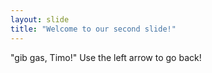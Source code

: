 ```yaml
---
layout: slide
title: "Welcome to our second slide!"
---
```

"gib gas, Timo!"
Use the left arrow to go back!

